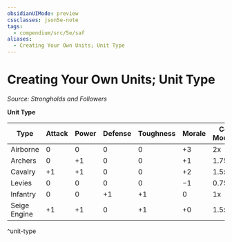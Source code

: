 ```yaml
---
obsidianUIMode: preview
cssclasses: json5e-note
tags:
  - compendium/src/5e/saf
aliases:
  - Creating Your Own Units; Unit Type
---
```

# Creating Your Own Units; Unit Type
*Source: Strongholds and Followers* 

**Unit Type**

| Type | Attack | Power | Defense | Toughness | Morale | Cost Modifier |
|------|--------|-------|---------|-----------|--------|---------------|
| Airborne | 0 | 0 | 0 | 0 | +3 | 2x |
| Archers | 0 | +1 | 0 | 0 | +1 | 1.75x |
| Cavalry | +1 | +1 | 0 | 0 | +2 | 1.5x |
| Levies | 0 | 0 | 0 | 0 | −1 | 0.75 |
| Infantry | 0 | 0 | +1 | +1 | 0 | 1x |
| Seige Engine | +1 | +1 | 0 | +1 | +0 | 1.5x |
^unit-type
